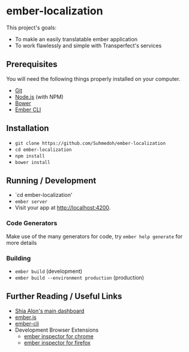 # ember-localization
This project's goals:
* To makle an easily translatable ember application
* To work flawlessly and simple with Transperfect's services

## Prerequisites

You will need the following things properly installed on your computer.

* [Git](http://git-scm.com/)
* [Node.js](http://nodejs.org/) (with NPM)
* [Bower](http://bower.io/)
* [Ember CLI](http://www.ember-cli.com/)

## Installation

* `git clone https://github.com/Suhmedoh/ember-localization`
* `cd ember-localization`
* `npm install`
* `bower install`

## Running / Development

* `cd ember-localization'
* `ember server`
* Visit your app at [http://localhost:4200](http://localhost:4200).

### Code Generators

Make use of the many generators for code, try `ember help generate` for more details


### Building

* `ember build` (development)
* `ember build --environment production` (production)


## Further Reading / Useful Links

* [Shia Alon's main dashboard](https://github.com/shaialon/ember-admin-dashboards)
* [ember.js](http://emberjs.com/)
* [ember-cli](http://www.ember-cli.com/)
* Development Browser Extensions
  * [ember inspector for chrome](https://chrome.google.com/webstore/detail/ember-inspector/bmdblncegkenkacieihfhpjfppoconhi)
  * [ember inspector for firefox](https://addons.mozilla.org/en-US/firefox/addon/ember-inspector/)




